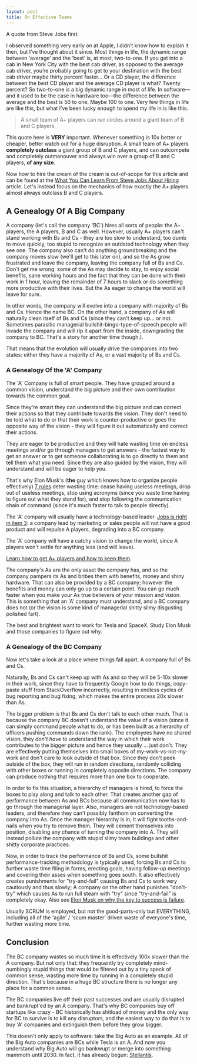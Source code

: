 ```yaml
---
layout: post
title: On Effective Teams
---
```


A quote from Steve Jobs first.

I observed something very early on at Apple, I didn’t know how to explain it then, but I’ve thought about it since.
Most things in life, the dynamic range between ‘average’ and the ‘best’ is, at most,
two-to-one. If you get into a cab in New York City with the best cab driver, as opposed to
the average cab driver, you’re probably going to get to your destination with the best cab driver
maybe thirty percent faster… Or a CD player, the difference between the best CD player and the
average CD player is what? Twenty percent? So two-to-one is a big dynamic range in most of life.
In software—and it used to be the case in hardware too—the difference between the average and the best is 50 to one. Maybe 100 to one.
Very few things in life are like this, but what I’ve been lucky enough to spend my life in is like this.

> A small team of A+ players can run circles around a giant team of B and C players.

This quote here is **VERY** important. Whenever something is 10x better or cheaper, better watch out for a huge disruption.
A small team of A+ players **completely outclass** a giant group of B and C players, and can outcompete
and completely outmanouver and always win over a group of B and C players, **of any size**.

Now how to hire the cream of the cream is out-of-scope for this article and can be found at
the [What You Can Learn From Steve Jobs About Hiring](https://artisantalent.com/steve-jobs-about-hiring/)
article. Let's instead focus on the mechanics of how exactly the A+ players almost always outclass B and C players.

## A Genealogy Of A Big Company

A company (let's call the company 'BC') hires all sorts of people: the A+ players, the A players, B and C as well.
However, usually A+ players can't stand working with Bs and Cs - they are too slow to understand,
too dumb to move quickly, too stupid to recognize an outdated technology when they see one.
The company also can't do anything groundbreaking and the company moves slow (we'll get to this later on), and so the As
grow frustrated and leave the company, leaving the company full of Bs and Cs. Don't get me
wrong: some of the As may decide to stay, to enjoy social benefits, sane working hours
and the fact that they can be done with their work in 1 hour, leaving the remainder of 7
hours to slack or do something more productive with their lives. But the As eager to change the world
will leave for sure.

In other words, the company will evolve into a company with majority of Bs and Cs. Hence the name BC.
On the other hand, a company of As will naturally clean itself of Bs and Cs (since they can't keep up...
or not. Sometimes parasitic managerial bullshit-bingo-type-of-speech people will invade the company
and will rip it apart from the inside, downgrading the company to BC. That's a story for another time though.).

That means that the evolution will usually drive the companies into two states: either they
have a majority of As, or a vast majority of Bs and Cs.

### A Genealogy Of the 'A' Company

The 'A' Company is full of smart people. They have grouped around a common vision,
understand the big picture and their own contribution towards the common goal.

Since they're smart they can understand the big picture and can correct their actions
so that they contribute towards the vision. They don't need to be told what to do
or that their work is counter-productive or goes the opposite way of the vision - they
will figure it out automatically and correct their actions.

They are eager to be productive and they will hate wasting time on endless meetings
and/or go through managers to get answers - the fastest way to get an answer or to get
someone collaborating is to go directly to them and tell them what you need. Since
they are also guided by the vision, they will understand and will be eager to help you.

That's why Elon Musk's (**the** guy which knows how to organize people effectively)
[7 rules](https://www.inc.com/jeff-haden/productivity-rules-elon-musk-says-every-effective-leader-should-embrace.html)
deter wasting time: cease having useless meetings, drop out of useless meetings,
stop using acronyms (since you waste time having to figure out what they stand for),
and stop following the communication chain of command (since it's much faster to talk
to people directly).

The 'A' company will usually have a technology-based leader. [Jobs is right in item 3](https://www.pastemagazine.com/tech/the-eight-most-important-passages-from-steve-jobs-the-lost-interview/):
a company lead by marketing or sales people will not have a good product and will repulse
A players, degrading into a BC company.

The 'A' company will have a catchy vision to change the world, since A players won't settle for anything less (and will leave).

[Learn how to get A+ players and how to keep them](https://talentrust.com/blog/how-steve-jobs-got-the-a-players-and-kept-them/).

The company's As are the only asset the company has, and so the company pampers its As and bribes them with
benefits, money and shiny hardware. That can also be provided by a BC company; however the benefits and
money can only go up to a certain point. You can go much faster when you make your As true believers
of your mission and vision. This is something that an 'A' company must understand, and a BC company does
not (or the vision is some kind of managerial shitty slimy disgusting polished fart).

The best and brightest want to work for Tesla and SpaceX. Study Elon Musk and those companies to figure out why.

### A Genealogy of the BC Company

Now let's take a look at a place where things fall apart. A company full of Bs and Cs.

Naturally, Bs and Cs can't keep up with As and so they will be 5-10x slower in their work,
since they have to frequently Google how to do things, copy-paste stuff from StackOverflow
incorrectly, resulting in endless cycles of bug reporting and bug fixing, which
makes the entire process 20x slower than As.

The bigger problem is that Bs and Cs don't talk to each other much. That is because
the company BC doesn't understand the value of a vision (since it can simply command people what to do, or
has been built as a hierarchy of officers pushing commands down the rank).
The employees have no shared vision, they *don't have* to understand the way in which their work contributes
to the bigger picture and hence they usually ... just don't. They are effectively putting
themselves into small boxes of my-work-vs-not-my-work and don't care to look outside of that box.
Since they don't peek outside of the box, they will run in random directions, randomly colliding with other
boxes or running in completely opposite directions. The company can produce nothing that
requires more than one box to cooperate.

In order to fix this situation, a hierarchy of managers is hired, to force the boxes to play
along and talk to each other. That creates another gap of performance between As and BCs
because all communication now has to go through the managerial layer.
Also, managers are not technology-based leaders, and therefore they can't possibly
fanthom on converting the company into As. Once the manager hierarchy is in, it will fight
tooths-and-nails when you try to remove them. They will cement themselves into position,
disabling any chance of turning the company into A. They will instead pollute the company
with stupid slimy team buildings and other shitty corporate practices.

Now, in order to track the performance of Bs and Cs, some bullshit performance-tracking methodology is typically used,
forcing Bs and Cs to further waste time filing in forms, erecting goals, having follow-up meetings
and covering their asses when something goes south. It also effectively creates punishments
for "try-and-fail" causing Bs and Cs to work very cautiously and thus slowly; A company on the other hand
punishes "don't-try" which causes As to run full steam with "try" since "try-and-fail" is completely okay.
Also see [Elon Musk on why the key to success is failure](https://www.inc.com/alyssa-satara/in-2-sentences-elon-musk-explains-why-key-to-success-is-failure.html).

Usually SCRUM is employed, but not the good-parts-only but EVERYTHING, including all of the
'agile' / 'scum master' driven waste of everyone's time, further wasting more time.

## Conclusion

The BC company wastes so much time it is effectively 100x slower than the A company.
But not only that: they frequently try completely mind-numbingly stupid things that
would be filtered out by a tiny speck of common sense, wasting more time by running
in a completely stupid direction.
That's because in a huge BC structure there is no longer any place for a common sense.

The BC companies live off their past successes and are usually disrupted and bankrupt'ed
by an A company. That's why BC companies buy off startups like crazy - BC
historically has shitload of money and the only way for BC to survive is to kill any
disruptors, and the easiest way to do that is to buy 'A' companies and
extinguish them before they grow bigger.

This doesn't only apply to software: take the Big Auto as an example. All of
the Big Auto companies are BCs while Tesla
is an A. And now you understand why Big Auto will go bankwupt or merge into something
mammoth until 2030. In fact, it has already begun: [Stellantis](https://www.stellantis.com/).
